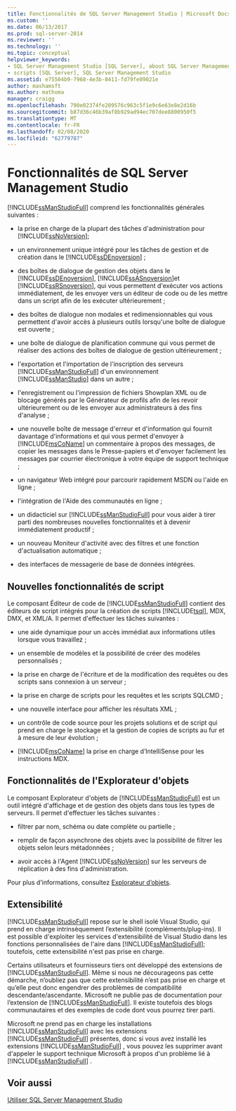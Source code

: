 ```yaml
---
title: Fonctionnalités de SQL Server Management Studio | Microsoft Docs
ms.custom: ''
ms.date: 06/13/2017
ms.prod: sql-server-2014
ms.reviewer: ''
ms.technology: ''
ms.topic: conceptual
helpviewer_keywords:
- SQL Server Management Studio [SQL Server], about SQL Server Management Studio
- scripts [SQL Server], SQL Server Management Studio
ms.assetid: e75504b9-7968-4e3b-8411-fd79fe09021e
author: mashamsft
ms.author: mathoma
manager: craigg
ms.openlocfilehash: 790e02374fe209576c963c5f1e9c6e63e8e2d16b
ms.sourcegitcommit: b87d36c46b39af8b929ad94ec707dee8800950f5
ms.translationtype: MT
ms.contentlocale: fr-FR
ms.lasthandoff: 02/08/2020
ms.locfileid: "62779787"
---
```

# <a name="features-in-sql-server-management-studio"></a>Fonctionnalités de SQL Server Management Studio
  
  [!INCLUDE[ssManStudioFull](../includes/ssmanstudiofull-md.md)] comprend les fonctionnalités générales suivantes :  
  
-   la prise en charge de la plupart des tâches d'administration pour [!INCLUDE[ssNoVersion](../includes/ssnoversion-md.md)];  
  
-   un environnement unique intégré pour les tâches de gestion et de création dans le [!INCLUDE[ssDEnoversion](../includes/ssdenoversion-md.md)] ;  
  
-   des boîtes de dialogue de gestion des objets dans le [!INCLUDE[ssDEnoversion](../includes/ssdenoversion-md.md)], [!INCLUDE[ssASnoversion](../includes/ssasnoversion-md.md)]et [!INCLUDE[ssRSnoversion](../includes/ssrsnoversion-md.md)], qui vous permettent d'exécuter vos actions immédiatement, de les envoyer vers un éditeur de code ou de les mettre dans un script afin de les exécuter ultérieurement ;  
  
-   des boîtes de dialogue non modales et redimensionnables qui vous permettent d'avoir accès à plusieurs outils lorsqu'une boîte de dialogue est ouverte ;  
  
-   une boîte de dialogue de planification commune qui vous permet de réaliser des actions des boîtes de dialogue de gestion ultérieurement ;  
  
-   l'exportation et l'importation de l'inscription des serveurs [!INCLUDE[ssManStudioFull](../includes/ssmanstudiofull-md.md)] d'un environnement [!INCLUDE[ssManStudio](../includes/ssmanstudio-md.md)] dans un autre ;  
  
-   l'enregistrement ou l'impression de fichiers Showplan XML ou de blocage générés par le Générateur de profils afin de les revoir ultérieurement ou de les envoyer aux administrateurs à des fins d'analyse ;  
  
-   une nouvelle boîte de message d'erreur et d'information qui fournit davantage d'informations et qui vous permet d'envoyer à [!INCLUDE[msCoName](../includes/msconame-md.md)] un commentaire à propos des messages, de copier les messages dans le Presse-papiers et d'envoyer facilement les messages par courrier électronique à votre équipe de support technique ;  
  
-   un navigateur Web intégré pour parcourir rapidement MSDN ou l'aide en ligne ;  
  
-   l'intégration de l'Aide des communautés en ligne ;  
  
-   un didacticiel sur [!INCLUDE[ssManStudioFull](../includes/ssmanstudiofull-md.md)] pour vous aider à tirer parti des nombreuses nouvelles fonctionnalités et à devenir immédiatement productif ;  
  
-   un nouveau Moniteur d'activité avec des filtres et une fonction d'actualisation automatique ;  
  
-   des interfaces de messagerie de base de données intégrées.  
  
## <a name="new-scripting-capabilities"></a>Nouvelles fonctionnalités de script  
 Le composant Éditeur de code de [!INCLUDE[ssManStudioFull](../includes/ssmanstudiofull-md.md)] contient des éditeurs de script intégrés pour la création de scripts [!INCLUDE[tsql](../includes/tsql-md.md)], MDX, DMX, et XML/A. Il permet d'effectuer les tâches suivantes :  
  
-   une aide dynamique pour un accès immédiat aux informations utiles lorsque vous travaillez ;  
  
-   un ensemble de modèles et la possibilité de créer des modèles personnalisés ;  
  
-   la prise en charge de l'écriture et de la modification des requêtes ou des scripts sans connexion à un serveur ;  
  
-   la prise en charge de scripts pour les requêtes et les scripts SQLCMD ;  
  
-   une nouvelle interface pour afficher les résultats XML ;  
  
-   un contrôle de code source pour les projets solutions et de script qui prend en charge le stockage et la gestion de copies de scripts au fur et à mesure de leur évolution ;  
  
-   
  [!INCLUDE[msCoName](../includes/msconame-md.md)] la prise en charge d’IntelliSense pour les instructions MDX.  
  
## <a name="object-explorer-features"></a>Fonctionnalités de l'Explorateur d'objets  
 Le composant Explorateur d'objets de [!INCLUDE[ssManStudioFull](../includes/ssmanstudiofull-md.md)] est un outil intégré d'affichage et de gestion des objets dans tous les types de serveurs. Il permet d'effectuer les tâches suivantes :  
  
-   filtrer par nom, schéma ou date complète ou partielle ;  
  
-   remplir de façon asynchrone des objets avec la possibilité de filtrer les objets selon leurs métadonnées ;  
  
-   avoir accès à l'Agent [!INCLUDE[ssNoVersion](../includes/ssnoversion-md.md)] sur les serveurs de réplication à des fins d'administration.  
  
 Pour plus d’informations, consultez [Explorateur d’objets](../ssms/object/object-explorer.md).  
  
## <a name="extensibility"></a>Extensibilité  
 
  [!INCLUDE[ssManStudioFull](../includes/ssmanstudiofull-md.md)] repose sur le shell isolé Visual Studio, qui prend en charge intrinsèquement l’extensibilité (compléments/plug-ins). Il est possible d'exploiter les services d'extensibilité de Visual Studio dans les fonctions personnalisées de l'aire dans [!INCLUDE[ssManStudioFull](../includes/ssmanstudiofull-md.md)]; toutefois, cette extensibilité n'est pas prise en charge.  
  
 Certains utilisateurs et fournisseurs tiers ont développé des extensions de [!INCLUDE[ssManStudioFull](../includes/ssmanstudiofull-md.md)]. Même si nous ne décourageons pas cette démarche, n’oubliez pas que cette extensibilité n’est pas prise en charge et qu’elle peut donc engendrer des problèmes de compatibilité descendante/ascendante. Microsoft ne publie pas de documentation pour l’extension de [!INCLUDE[ssManStudioFull](../includes/ssmanstudiofull-md.md)]. Il existe toutefois des blogs communautaires et des exemples de code dont vous pourrez tirer parti.  
  
 Microsoft ne prend pas en charge les installations [!INCLUDE[ssManStudioFull](../includes/ssmanstudiofull-md.md)] avec les extensions [!INCLUDE[ssManStudioFull](../includes/ssmanstudiofull-md.md)] présentes, donc si vous avez installé les extensions [!INCLUDE[ssManStudioFull](../includes/ssmanstudiofull-md.md)] , vous pouvez les supprimer avant d'appeler le support technique Microsoft à propos d'un problème lié à [!INCLUDE[ssManStudioFull](../includes/ssmanstudiofull-md.md)] .  
  
## <a name="see-also"></a>Voir aussi  
 [Utiliser SQL Server Management Studio](../database-engine/use-sql-server-management-studio.md)  
  
  
